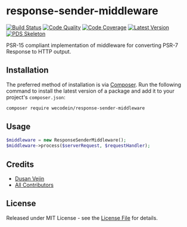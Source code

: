 # response-sender-middleware

[![Build Status][ico-build]][link-build]
[![Code Quality][ico-code-quality]][link-code-quality]
[![Code Coverage][ico-code-coverage]][link-code-coverage]
[![Latest Version][ico-version]][link-packagist]
[![PDS Skeleton][ico-pds]][link-pds]

PSR-15 compliant implementation of middleware for converting PSR-7 Response to HTTP output.

## Installation

The preferred method of installation is via [Composer](http://getcomposer.org/). Run the following command to install the latest version of a package and add it to your project's `composer.json`:

```bash
composer require wecodein/response-sender-middleware
```

## Usage

``` php
$middleware = new ResponseSenderMiddleware();
$middleware->process($serverRequest, $requestHandler);
```

## Credits

- [Dusan Vejin][link-author]
- [All Contributors][link-contributors]

## License

Released under MIT License - see the [License File](LICENSE) for details.


[ico-version]: https://img.shields.io/packagist/v/wecodein/response-sender-middleware.svg
[ico-build]: https://travis-ci.org/wecodein/response-sender-middleware.svg?branch=master
[ico-code-coverage]: https://img.shields.io/scrutinizer/coverage/g/wecodein/response-sender-middleware.svg
[ico-code-quality]: https://img.shields.io/scrutinizer/g/wecodein/response-sender-middleware.svg
[ico-pds]: https://img.shields.io/badge/pds-skeleton-blue.svg

[link-packagist]: https://packagist.org/packages/wecodein/response-sender-middleware
[link-build]: https://travis-ci.org/wecodein/response-sender-middleware
[link-code-coverage]: https://scrutinizer-ci.com/g/wecodein/response-sender-middleware/code-structure
[link-code-quality]: https://scrutinizer-ci.com/g/wecodein/response-sender-middleware
[link-pds]: https://github.com/php-pds/skeleton
[link-author]: https://github.com/dutekvejin
[link-contributors]: ../../contributors
